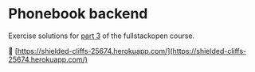 # Phonebook backend

Exercise solutions for [part 3](https://fullstackopen.com/en/part3/) of the fullstackopen course.


🚀 [https://shielded-cliffs-25674.herokuapp.com/](https://shielded-cliffs-25674.herokuapp.com/)